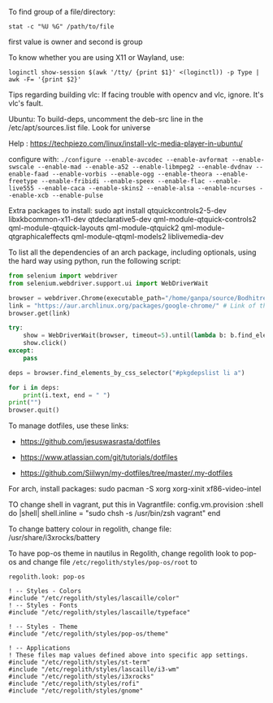 To find group of a file/directory:

`stat -c "%U %G" /path/to/file`

first value is owner and second is group

To know whether you are using X11 or Wayland, use:

`loginctl show-session $(awk '/tty/ {print $1}' <(loginctl)) -p Type | awk -F= '{print $2}'`

Tips regarding building vlc:
If facing trouble with opencv and vlc, ignore. It's vlc's fault.

Ubuntu:
To build-deps, uncomment the deb-src line in the /etc/apt/sources.list file. Look for universe

Help : https://techpiezo.com/linux/install-vlc-media-player-in-ubuntu/

configure with:
`./configure --enable-avcodec --enable-avformat --enable-swscale --enable-mad --enable-a52 --enable-libmpeg2 --enable-dvdnav --enable-faad --enable-vorbis --enable-ogg --enable-theora --enable-freetype --enable-fribidi --enable-speex --enable-flac --enable-live555 --enable-caca --enable-skins2 --enable-alsa --enable-ncurses --enable-xcb --enable-pulse`

Extra packages to install:
sudo apt install qtquickcontrols2-5-dev libxkbcommon-x11-dev qtdeclarative5-dev qml-module-qtquick-controls2 qml-module-qtquick-layouts  qml-module-qtquick2 qml-module-qtgraphicaleffects qml-module-qtqml-models2 liblivemedia-dev

To list all the dependencies of an arch package, including optionals, using the hard way using python, run the following script:
```python
from selenium import webdriver
from selenium.webdriver.support.ui import WebDriverWait

browser = webdriver.Chrome(executable_path="/home/ganpa/source/Bodhitree-Scrapper/assets/chromedriver_linux")
link = "https://aur.archlinux.org/packages/google-chrome/" # Link of the package
browser.get(link)

try:
    show = WebDriverWait(browser, timeout=5).until(lambda b: b.find_element_by_css_selector("#pkgdepslistlink"))
    show.click()
except:
    pass

deps = browser.find_elements_by_css_selector("#pkgdepslist li a")

for i in deps:
    print(i.text, end = " ")
print("")
browser.quit()
```

To manage dotfiles, use these links:

* https://github.com/jesuswasrasta/dotfiles

* https://www.atlassian.com/git/tutorials/dotfiles

* https://github.com/Siilwyn/my-dotfiles/tree/master/.my-dotfiles

For arch, install packages:
sudo pacman -S xorg xorg-xinit xf86-video-intel

TO change shell in vagrant, put this in Vagrantfile:
config.vm.provision :shell do |shell|
    shell.inline = "sudo chsh -s /usr/bin/zsh vagrant"
end

To change battery colour in regolith, change file:
/usr/share/i3xrocks/battery

To have pop-os theme in nautilus in Regolith, change regolith look to pop-os and change file `/etc/regolith/styles/pop-os/root` to
```
regolith.look: pop-os

! -- Styles - Colors
#include "/etc/regolith/styles/lascaille/color"
! -- Styles - Fonts
#include "/etc/regolith/styles/lascaille/typeface"

! -- Styles - Theme
#include "/etc/regolith/styles/pop-os/theme"

! -- Applications
! These files map values defined above into specific app settings.
#include "/etc/regolith/styles/st-term"
#include "/etc/regolith/styles/lascaille/i3-wm"
#include "/etc/regolith/styles/i3xrocks"
#include "/etc/regolith/styles/rofi"
#include "/etc/regolith/styles/gnome"
```
